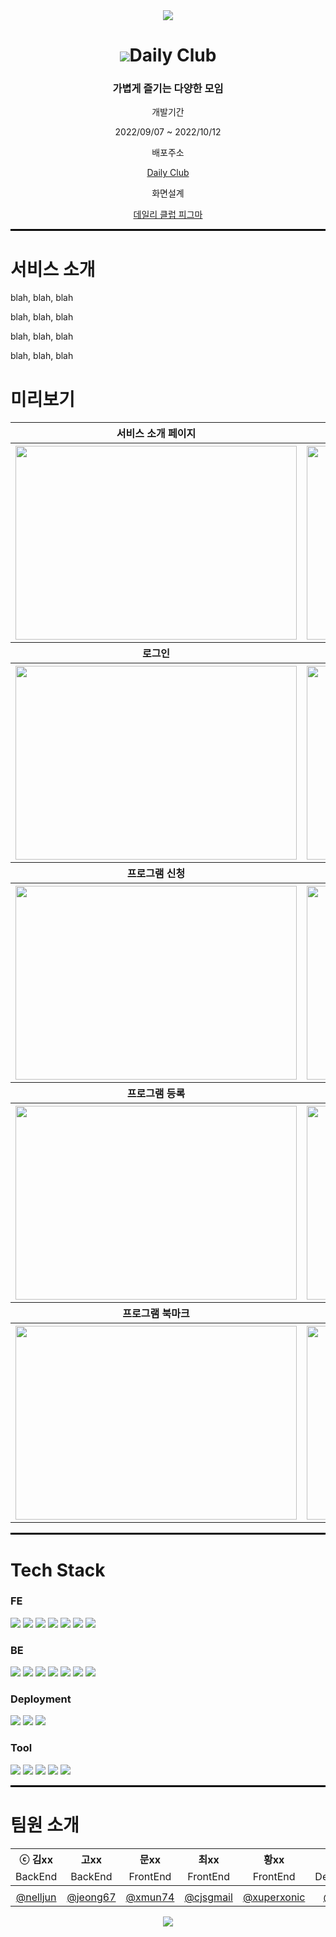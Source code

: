 <div align = center>
  <img src="https://capsule-render.vercel.app/api?type=waving&color=ff5100&height=300&section=header&text=Daily%20Club&fontSize=90&fontColor=fff" />
  <h1><img src="https://user-images.githubusercontent.com/67827456/194221057-51fe063c-4fa9-4d1c-82cd-69e29e209bc6.png">Daily Club</h1>
  <h3>가볍게 즐기는 다양한 모임</h3>
  <div>
    <p>개발기간</p>
    <p>2022/09/07 ~ 2022/10/12</p>
    <p>배포주소</p>
    <p><a href = "http://stackoverflow-bucket-codestates-5.s3-website.ap-northeast-2.amazonaws.com/">Daily Club</a></p>
    <p>화면설계</p>
    <p><a href = "https://www.figma.com/file/PhKVqtKmKgQRNA15qba5Iw/Untitled?node-id=275%3A630">데일리 클럽 피그마</a></p>
  </div>
</div>
  <hr style="border: solid 1px black;">
<div>
  <h1>서비스 소개</h1>
  <p>blah, blah, blah</p>
  <p>blah, blah, blah</p>
  <p>blah, blah, blah</p>
  <p>blah, blah, blah</p>
  <h1>미리보기</h1>
  <table>
 <thead>
  <th>서비스 소개 페이지</th>
  <th>회원가입</th>
 </thead>
    <tr align="center">
      <th width = 500><img src = "https://user-images.githubusercontent.com/67827456/194460012-a4ec04d4-441d-43d7-b7f0-ba299b1d0db7.gif" width = 450 height = 310 /></th>
      <th width = 500><img src = "https://user-images.githubusercontent.com/67827456/194460010-2dbadd88-d8cb-42f3-8955-1787cc90e349.gif" width = 450 height = 310 /></th>
    </tr>
    <thead>
  <th>로그인</th>
  <th>로그아웃</th>
 </thead>
    <tr align="center">
      <th width = 500><img src = "https://user-images.githubusercontent.com/67827456/194459995-00e84bac-17dc-404e-81d9-844f0e3fae78.gif" width = 450 height = 310 /></th>
      <th width = 500><img src = "https://user-images.githubusercontent.com/67827456/194460008-0c3a0cca-9198-4829-838e-a922f73b93c7.gif" width = 450 height = 310 /></th>
    </tr>
    <thead>
  <th>프로그램 신청</h>
  <th>프로그램 신청 최소 친절도</th>
 </thead>
    <tr align="center">
      <th width = 500><img src = "https://user-images.githubusercontent.com/67827456/194460008-0c3a0cca-9198-4829-838e-a922f73b93c7.gif" width = 450 height = 310 /></th>
      <th width = 500><img src = "https://user-images.githubusercontent.com/67827456/194461265-d95ed947-218e-4b4c-9036-535b2d74d814.gif" width = 450 height = 310 /></th>
    </tr>
  <thead>
  <th>프로그램 등록</th>
  <th>프로그램 수정/삭제</th>
 </thead>
    <tr align="center">
      <th width = 500><img src = "https://user-images.githubusercontent.com/67827456/194460000-ce0a03c0-37fc-4213-b640-b1fbf6d79b88.gif" width = 450 height = 310 /></th>
      <th width = 500><img src = "https://user-images.githubusercontent.com/67827456/194460003-c8123e77-0f4d-44fe-a110-e61c01fe68c3.gif" width = 450 height = 310 /></th>
    </tr>
  <thead>
  <th>프로그램 북마크</th>
  <th>프로그램 리뷰</th>
 </thead>
    <tr align="center">
      <th width = 500><img src = "https://user-images.githubusercontent.com/67827456/194461263-b25166ba-19c0-45e4-9319-ee95048be57a.gif" width = 450 height = 310 /></th>
      <th width = 500><img src = "https://user-images.githubusercontent.com/67827456/194461259-2334c8b7-a9b6-40c9-9c97-37806049f528.gif" width = 450 height = 310 /></th>
    </tr>
  </table>
  <hr style="border: solid 1px black;">
  <h1>Tech Stack</h1>
  <div>
    <h3>FE</h3>
      <img src="https://img.shields.io/badge/TypeScript-3178C6?style=for-the-badge&logo=TypeScript&logoColor=white"/>
      <img src="https://img.shields.io/badge/React-000000?style=for-the-badge&logo=React&logoColor=61DAFB"/>
      <img src="https://img.shields.io/badge/React Router-CA4245?style=for-the-badge&logo=React Router&logoColor=white"/>
      <img src="https://img.shields.io/badge/Redux-764ABC?style=for-the-badge&logo=Redux&logoColor=white"/>
      <img src="https://img.shields.io/badge/Axios-5A29E4?style=for-the-badge&logo=Axios&logoColor=white"/>
      <img src="https://img.shields.io/badge/styled－components-DB7093?style=for-the-badge&logo=styled-components&logoColor=white"/>
      <img src="https://img.shields.io/badge/Prettier-F7B93E?style=for-the-badge&logo=Prettier&logoColor=000000"/>
  </div>
  <div>
    <h3>BE</h3>
    <img src="https://img.shields.io/badge/JAVA-007396?style=for-the-badge&logo=Java&logoColor=white">
    <img src="https://img.shields.io/badge/Spring-6DB33F?style=for-the-badge&logo=Spring&logoColor=white">
    <img src="https://img.shields.io/badge/Spring Boot-6DB33F?style=for-the-badge&logo=Spring Boot&logoColor=white">
    <img src="https://img.shields.io/badge/Spring Data JPA-6DB33F?style=for-the-badge&logo=&logoColor=white">
    <img src="https://img.shields.io/badge/Spring Security-6DB33F?style=for-the-badge&logo=Spring Security&logoColor=white">
    <img src="https://img.shields.io/badge/JSON Web Tokens-000000?style=for-the-badge&logo=JSON Web Tokens&logoColor=white">
    <img src="https://img.shields.io/badge/MySQL-4479A1?style=for-the-badge&logo=MySQL&logoColor=white">
  </div>
  <div>
    <h3>Deployment</h3>
      <img src="https://img.shields.io/badge/Amazon AWS-232F3E?style=for-the-badge&logo=AmazonAWS&logoColor=white"/>
      <img src="https://img.shields.io/badge/Amazon S3-569A31?style=for-the-badge&logo=AmazonS3&logoColor=white"/>
      <img src="https://img.shields.io/badge/Amazon EC2-FF9900?style=for-the-badge&logo=Amazon EC2&logoColor=white"/>
  </div>
  <div>
    <h3>Tool</h3>
      <img src="https://img.shields.io/badge/Slack-4A154B?style=for-the-badge&logo=Slack&logoColor=white"/>
      <img src="https://img.shields.io/badge/Notion-000000?style=for-the-badge&logo=Notion&logoColor=white"/>
      <img src="https://img.shields.io/badge/Figma-F24E1E?style=for-the-badge&logo=Figma&logoColor=white"/>
      <img src="https://img.shields.io/badge/Git-F05032?style=for-the-badge&logo=Git&logoColor=white"/>
      <img src="https://img.shields.io/badge/GitHub-181717?style=for-the-badge&logo=GitHub&logoColor=white"/>
  </div>
  <hr style="border: solid 1px black;">
  <h1>팀원 소개</h1>
  <div align = center>
    <table>
    <thead >
      <tr align="center">
        <th width = 200>ⓒ 김xx</th>
        <th width = 200>고xx</th>
        <th width = 200>문xx</th>
        <th width = 200>최xx</th>
        <th width = 200>황xx</th>
        <th width = 200>김xx</th>
      </tr>
      <tr align="center">
        <td>BackEnd</td>
        <td>BackEnd</td>
        <td>FrontEnd</td>
        <td>FrontEnd</td>
        <td>FrontEnd</td>
        <td>Designer</td>
      </tr>
    <tbody>
      <tr align="center">
        <td><img src=""/></td>
        <td><img src=""/></td>
        <td><img src=""/></td>
        <td><img src=""/></td>
        <td><img src=""/></td>
        <td><img src=""/></td>
      </tr>
      <tr align="center">
        <td><a href = "https://github.com/nelljun">@nelljun</a></td>
        <td><a href = "https://github.com/jeong67">@jeong67</a></td>
        <td><a href = "https://github.com/xmun74">@xmun74</a></td>
        <td><a href = "https://github.com/cjsgmail">@cjsgmail</a></td>
        <td><a href = "https://github.com/xuperxonic">@xuperxonic</a></td>
        <td><a href = "xxx">@xxx</a></td>
      </tr>
    </tbody>
    </thead>
  </table>
 </div>
 <div align = center>
  <img src="https://capsule-render.vercel.app/api?type=waving&color=ff5100&height=150&section=footer&reversal=true&text=데일리%20클럽&fontSize=90&fontColor=fff"/>
 </div>
</div>

 

